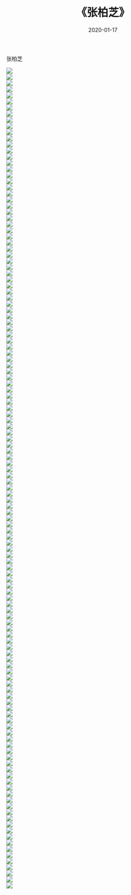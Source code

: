 ﻿---
layout: post
title:  《张柏芝》
date:   2020-01-17
img: http://pic.660000.xyz/1:/壁纸/明星魅力/华人明星/张柏芝/000.jpg
categories: [美女, 清纯, 唯美]
---

张柏芝

 ![](http://pic.660000.xyz/1:/壁纸/明星魅力/华人明星/张柏芝/001.jpg) <br>![](http://pic.660000.xyz/1:/壁纸/明星魅力/华人明星/张柏芝/002.jpg) <br>![](http://pic.660000.xyz/1:/壁纸/明星魅力/华人明星/张柏芝/003.jpg) <br>![](http://pic.660000.xyz/1:/壁纸/明星魅力/华人明星/张柏芝/004.jpg) <br>![](http://pic.660000.xyz/1:/壁纸/明星魅力/华人明星/张柏芝/005.jpg) <br>![](http://pic.660000.xyz/1:/壁纸/明星魅力/华人明星/张柏芝/006.jpg) <br>![](http://pic.660000.xyz/1:/壁纸/明星魅力/华人明星/张柏芝/007.jpg) <br>![](http://pic.660000.xyz/1:/壁纸/明星魅力/华人明星/张柏芝/008.jpg) <br>![](http://pic.660000.xyz/1:/壁纸/明星魅力/华人明星/张柏芝/009.jpg) <br>![](http://pic.660000.xyz/1:/壁纸/明星魅力/华人明星/张柏芝/010.jpg) <br>![](http://pic.660000.xyz/1:/壁纸/明星魅力/华人明星/张柏芝/011.jpg) <br>![](http://pic.660000.xyz/1:/壁纸/明星魅力/华人明星/张柏芝/012.jpg) <br>![](http://pic.660000.xyz/1:/壁纸/明星魅力/华人明星/张柏芝/013.jpg) <br>![](http://pic.660000.xyz/1:/壁纸/明星魅力/华人明星/张柏芝/014.jpg) <br>![](http://pic.660000.xyz/1:/壁纸/明星魅力/华人明星/张柏芝/015.jpg) <br>![](http://pic.660000.xyz/1:/壁纸/明星魅力/华人明星/张柏芝/016.jpg) <br>![](http://pic.660000.xyz/1:/壁纸/明星魅力/华人明星/张柏芝/017.jpg) <br>![](http://pic.660000.xyz/1:/壁纸/明星魅力/华人明星/张柏芝/018.jpg) <br>![](http://pic.660000.xyz/1:/壁纸/明星魅力/华人明星/张柏芝/019.jpg) <br>![](http://pic.660000.xyz/1:/壁纸/明星魅力/华人明星/张柏芝/020.jpg) <br>![](http://pic.660000.xyz/1:/壁纸/明星魅力/华人明星/张柏芝/021.jpg) <br>![](http://pic.660000.xyz/1:/壁纸/明星魅力/华人明星/张柏芝/022.jpg) <br>![](http://pic.660000.xyz/1:/壁纸/明星魅力/华人明星/张柏芝/023.jpg) <br>![](http://pic.660000.xyz/1:/壁纸/明星魅力/华人明星/张柏芝/024.jpg) <br>![](http://pic.660000.xyz/1:/壁纸/明星魅力/华人明星/张柏芝/025.jpg) <br>![](http://pic.660000.xyz/1:/壁纸/明星魅力/华人明星/张柏芝/026.jpg) <br>![](http://pic.660000.xyz/1:/壁纸/明星魅力/华人明星/张柏芝/027.jpg) <br>![](http://pic.660000.xyz/1:/壁纸/明星魅力/华人明星/张柏芝/028.jpg) <br>![](http://pic.660000.xyz/1:/壁纸/明星魅力/华人明星/张柏芝/029.jpg) <br>![](http://pic.660000.xyz/1:/壁纸/明星魅力/华人明星/张柏芝/030.jpg) <br>![](http://pic.660000.xyz/1:/壁纸/明星魅力/华人明星/张柏芝/031.jpg) <br>![](http://pic.660000.xyz/1:/壁纸/明星魅力/华人明星/张柏芝/032.jpg) <br>![](http://pic.660000.xyz/1:/壁纸/明星魅力/华人明星/张柏芝/033.jpg) <br>![](http://pic.660000.xyz/1:/壁纸/明星魅力/华人明星/张柏芝/034.jpg) <br>![](http://pic.660000.xyz/1:/壁纸/明星魅力/华人明星/张柏芝/035.jpg) <br>![](http://pic.660000.xyz/1:/壁纸/明星魅力/华人明星/张柏芝/036.jpg) <br>![](http://pic.660000.xyz/1:/壁纸/明星魅力/华人明星/张柏芝/037.jpg) <br>![](http://pic.660000.xyz/1:/壁纸/明星魅力/华人明星/张柏芝/038.jpg) <br>![](http://pic.660000.xyz/1:/壁纸/明星魅力/华人明星/张柏芝/039.jpg) <br>![](http://pic.660000.xyz/1:/壁纸/明星魅力/华人明星/张柏芝/040.jpg) <br>![](http://pic.660000.xyz/1:/壁纸/明星魅力/华人明星/张柏芝/041.jpg) <br>![](http://pic.660000.xyz/1:/壁纸/明星魅力/华人明星/张柏芝/042.jpg) <br>![](http://pic.660000.xyz/1:/壁纸/明星魅力/华人明星/张柏芝/043.jpg) <br>![](http://pic.660000.xyz/1:/壁纸/明星魅力/华人明星/张柏芝/044.jpg) <br>![](http://pic.660000.xyz/1:/壁纸/明星魅力/华人明星/张柏芝/045.jpg) <br>![](http://pic.660000.xyz/1:/壁纸/明星魅力/华人明星/张柏芝/046.jpg) <br>![](http://pic.660000.xyz/1:/壁纸/明星魅力/华人明星/张柏芝/047.jpg) <br>![](http://pic.660000.xyz/1:/壁纸/明星魅力/华人明星/张柏芝/048.jpg) <br>![](http://pic.660000.xyz/1:/壁纸/明星魅力/华人明星/张柏芝/049.jpg) <br>![](http://pic.660000.xyz/1:/壁纸/明星魅力/华人明星/张柏芝/050.jpg) <br>![](http://pic.660000.xyz/1:/壁纸/明星魅力/华人明星/张柏芝/051.jpg) <br>![](http://pic.660000.xyz/1:/壁纸/明星魅力/华人明星/张柏芝/052.jpg) <br>![](http://pic.660000.xyz/1:/壁纸/明星魅力/华人明星/张柏芝/053.jpg) <br>![](http://pic.660000.xyz/1:/壁纸/明星魅力/华人明星/张柏芝/054.jpg) <br>![](http://pic.660000.xyz/1:/壁纸/明星魅力/华人明星/张柏芝/055.jpg) <br>![](http://pic.660000.xyz/1:/壁纸/明星魅力/华人明星/张柏芝/056.jpg) <br>![](http://pic.660000.xyz/1:/壁纸/明星魅力/华人明星/张柏芝/057.jpg) <br>![](http://pic.660000.xyz/1:/壁纸/明星魅力/华人明星/张柏芝/058.jpg) <br>![](http://pic.660000.xyz/1:/壁纸/明星魅力/华人明星/张柏芝/059.jpg) <br>![](http://pic.660000.xyz/1:/壁纸/明星魅力/华人明星/张柏芝/060.jpg) <br>![](http://pic.660000.xyz/1:/壁纸/明星魅力/华人明星/张柏芝/061.jpg) <br>![](http://pic.660000.xyz/1:/壁纸/明星魅力/华人明星/张柏芝/062.jpg) <br>![](http://pic.660000.xyz/1:/壁纸/明星魅力/华人明星/张柏芝/063.jpg) <br>![](http://pic.660000.xyz/1:/壁纸/明星魅力/华人明星/张柏芝/064.jpg) <br>![](http://pic.660000.xyz/1:/壁纸/明星魅力/华人明星/张柏芝/065.jpg) <br>![](http://pic.660000.xyz/1:/壁纸/明星魅力/华人明星/张柏芝/066.jpg) <br>![](http://pic.660000.xyz/1:/壁纸/明星魅力/华人明星/张柏芝/067.jpg) <br>![](http://pic.660000.xyz/1:/壁纸/明星魅力/华人明星/张柏芝/068.jpg) <br>![](http://pic.660000.xyz/1:/壁纸/明星魅力/华人明星/张柏芝/069.jpg) <br>![](http://pic.660000.xyz/1:/壁纸/明星魅力/华人明星/张柏芝/070.jpg) <br>![](http://pic.660000.xyz/1:/壁纸/明星魅力/华人明星/张柏芝/071.jpg) <br>![](http://pic.660000.xyz/1:/壁纸/明星魅力/华人明星/张柏芝/072.jpg) <br>![](http://pic.660000.xyz/1:/壁纸/明星魅力/华人明星/张柏芝/073.jpg) <br>![](http://pic.660000.xyz/1:/壁纸/明星魅力/华人明星/张柏芝/074.jpg) <br>![](http://pic.660000.xyz/1:/壁纸/明星魅力/华人明星/张柏芝/075.jpg) <br>![](http://pic.660000.xyz/1:/壁纸/明星魅力/华人明星/张柏芝/076.jpg) <br>![](http://pic.660000.xyz/1:/壁纸/明星魅力/华人明星/张柏芝/077.jpg) <br>![](http://pic.660000.xyz/1:/壁纸/明星魅力/华人明星/张柏芝/078.jpg) <br>![](http://pic.660000.xyz/1:/壁纸/明星魅力/华人明星/张柏芝/079.jpg) <br>![](http://pic.660000.xyz/1:/壁纸/明星魅力/华人明星/张柏芝/080.jpg) <br>![](http://pic.660000.xyz/1:/壁纸/明星魅力/华人明星/张柏芝/081.jpg) <br>![](http://pic.660000.xyz/1:/壁纸/明星魅力/华人明星/张柏芝/082.jpg) <br>![](http://pic.660000.xyz/1:/壁纸/明星魅力/华人明星/张柏芝/083.jpg) <br>![](http://pic.660000.xyz/1:/壁纸/明星魅力/华人明星/张柏芝/084.jpg) <br>![](http://pic.660000.xyz/1:/壁纸/明星魅力/华人明星/张柏芝/085.jpg) <br>![](http://pic.660000.xyz/1:/壁纸/明星魅力/华人明星/张柏芝/086.jpg) <br>![](http://pic.660000.xyz/1:/壁纸/明星魅力/华人明星/张柏芝/087.jpg) <br>![](http://pic.660000.xyz/1:/壁纸/明星魅力/华人明星/张柏芝/088.jpg) <br>![](http://pic.660000.xyz/1:/壁纸/明星魅力/华人明星/张柏芝/089.jpg) <br>![](http://pic.660000.xyz/1:/壁纸/明星魅力/华人明星/张柏芝/090.jpg) <br>![](http://pic.660000.xyz/1:/壁纸/明星魅力/华人明星/张柏芝/091.jpg) <br>![](http://pic.660000.xyz/1:/壁纸/明星魅力/华人明星/张柏芝/092.jpg) <br>![](http://pic.660000.xyz/1:/壁纸/明星魅力/华人明星/张柏芝/093.jpg) <br>![](http://pic.660000.xyz/1:/壁纸/明星魅力/华人明星/张柏芝/094.jpg) <br>![](http://pic.660000.xyz/1:/壁纸/明星魅力/华人明星/张柏芝/095.jpg) <br>![](http://pic.660000.xyz/1:/壁纸/明星魅力/华人明星/张柏芝/096.jpg) <br>![](http://pic.660000.xyz/1:/壁纸/明星魅力/华人明星/张柏芝/097.jpg) <br>![](http://pic.660000.xyz/1:/壁纸/明星魅力/华人明星/张柏芝/098.jpg) <br>![](http://pic.660000.xyz/1:/壁纸/明星魅力/华人明星/张柏芝/099.jpg) <br>![](http://pic.660000.xyz/1:/壁纸/明星魅力/华人明星/张柏芝/100.jpg) <br>![](http://pic.660000.xyz/1:/壁纸/明星魅力/华人明星/张柏芝/101.jpg) <br>![](http://pic.660000.xyz/1:/壁纸/明星魅力/华人明星/张柏芝/102.jpg) <br>![](http://pic.660000.xyz/1:/壁纸/明星魅力/华人明星/张柏芝/103.jpg) <br>![](http://pic.660000.xyz/1:/壁纸/明星魅力/华人明星/张柏芝/104.jpg) <br>![](http://pic.660000.xyz/1:/壁纸/明星魅力/华人明星/张柏芝/105.jpg) <br>![](http://pic.660000.xyz/1:/壁纸/明星魅力/华人明星/张柏芝/106.jpg) <br>![](http://pic.660000.xyz/1:/壁纸/明星魅力/华人明星/张柏芝/107.jpg) <br>![](http://pic.660000.xyz/1:/壁纸/明星魅力/华人明星/张柏芝/108.jpg) <br>![](http://pic.660000.xyz/1:/壁纸/明星魅力/华人明星/张柏芝/109.jpg) <br>![](http://pic.660000.xyz/1:/壁纸/明星魅力/华人明星/张柏芝/110.jpg) <br>![](http://pic.660000.xyz/1:/壁纸/明星魅力/华人明星/张柏芝/111.jpg) <br>![](http://pic.660000.xyz/1:/壁纸/明星魅力/华人明星/张柏芝/112.jpg) <br>![](http://pic.660000.xyz/1:/壁纸/明星魅力/华人明星/张柏芝/113.jpg) <br>![](http://pic.660000.xyz/1:/壁纸/明星魅力/华人明星/张柏芝/114.jpg) <br>![](http://pic.660000.xyz/1:/壁纸/明星魅力/华人明星/张柏芝/115.jpg) <br>![](http://pic.660000.xyz/1:/壁纸/明星魅力/华人明星/张柏芝/116.jpg) <br>![](http://pic.660000.xyz/1:/壁纸/明星魅力/华人明星/张柏芝/117.jpg) <br>![](http://pic.660000.xyz/1:/壁纸/明星魅力/华人明星/张柏芝/118.jpg) <br>![](http://pic.660000.xyz/1:/壁纸/明星魅力/华人明星/张柏芝/119.jpg) <br>![](http://pic.660000.xyz/1:/壁纸/明星魅力/华人明星/张柏芝/120.jpg) <br>![](http://pic.660000.xyz/1:/壁纸/明星魅力/华人明星/张柏芝/121.jpg) <br>![](http://pic.660000.xyz/1:/壁纸/明星魅力/华人明星/张柏芝/122.jpg) <br>![](http://pic.660000.xyz/1:/壁纸/明星魅力/华人明星/张柏芝/123.jpg) <br>![](http://pic.660000.xyz/1:/壁纸/明星魅力/华人明星/张柏芝/124.jpg) <br>![](http://pic.660000.xyz/1:/壁纸/明星魅力/华人明星/张柏芝/125.jpg) <br>![](http://pic.660000.xyz/1:/壁纸/明星魅力/华人明星/张柏芝/126.jpg) <br>![](http://pic.660000.xyz/1:/壁纸/明星魅力/华人明星/张柏芝/127.jpg) <br>![](http://pic.660000.xyz/1:/壁纸/明星魅力/华人明星/张柏芝/128.jpg) <br>![](http://pic.660000.xyz/1:/壁纸/明星魅力/华人明星/张柏芝/129.jpg) <br>![](http://pic.660000.xyz/1:/壁纸/明星魅力/华人明星/张柏芝/130.jpg) <br>![](http://pic.660000.xyz/1:/壁纸/明星魅力/华人明星/张柏芝/131.jpg) <br>![](http://pic.660000.xyz/1:/壁纸/明星魅力/华人明星/张柏芝/132.jpg) <br>![](http://pic.660000.xyz/1:/壁纸/明星魅力/华人明星/张柏芝/133.jpg) <br>![](http://pic.660000.xyz/1:/壁纸/明星魅力/华人明星/张柏芝/134.jpg) <br>